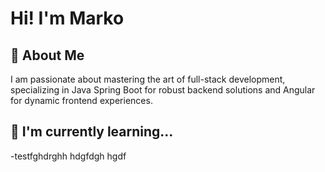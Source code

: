 # Hi! I'm Marko
## 🚀 About Me
I am passionate about mastering the art of full-stack development, specializing in Java Spring Boot for robust backend solutions and Angular for dynamic frontend experiences.
## 🧠 I'm currently learning...
-testfghdrghh hdgfdgh hgdf 
